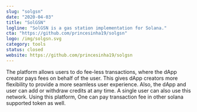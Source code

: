 ```yaml
---
slug: "solgsn"
date: "2020-04-03"
title: "SolGSN"
logline: "SolGSN is a gas station implementation for Solana."
cta: "https://github.com/princesinha19/solgsn"
logo: /img/solgsn.svg
category: tools
status: closed
website: https://github.com/princesinha19/solgsn
---
```

The platform allows users to do fee-less transactions, where the dApp creator pays fees on behalf of the user. This gives dApp creators more flexibility to provide a more seamless user experience. Also, the dApp and user can add or withdraw credits at any time. A single user can also use this network. Using this platform, One can pay transaction fee in other solana supported token as well.
